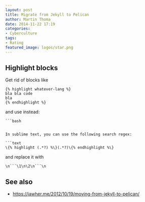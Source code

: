 ```yaml
---
layout: post
title: Migrate from Jekyll to Pelican
author: Martin Thoma
date: 2014-11-22 17:19
categories:
- Cyberculture
tags:
- Rating
featured_image: logos/star.png
---
```


## Highlight blocks

Get rid of blocks like

```text
{% highlight whatever-lang %}
bla bla code
bla
{% endhighlight %}
```

and use instead:

```text
```bash
```
```

In sublime text, you can use the following search regex:

```text
\{% highlight (.*?) %\}(.*?)\{% endhighlight %\}
```

and replace it with

```text
\n```\1\n\2\n```\n
```

## See also

* https://jawher.me/2012/10/19/moving-from-jekyll-to-pelican/